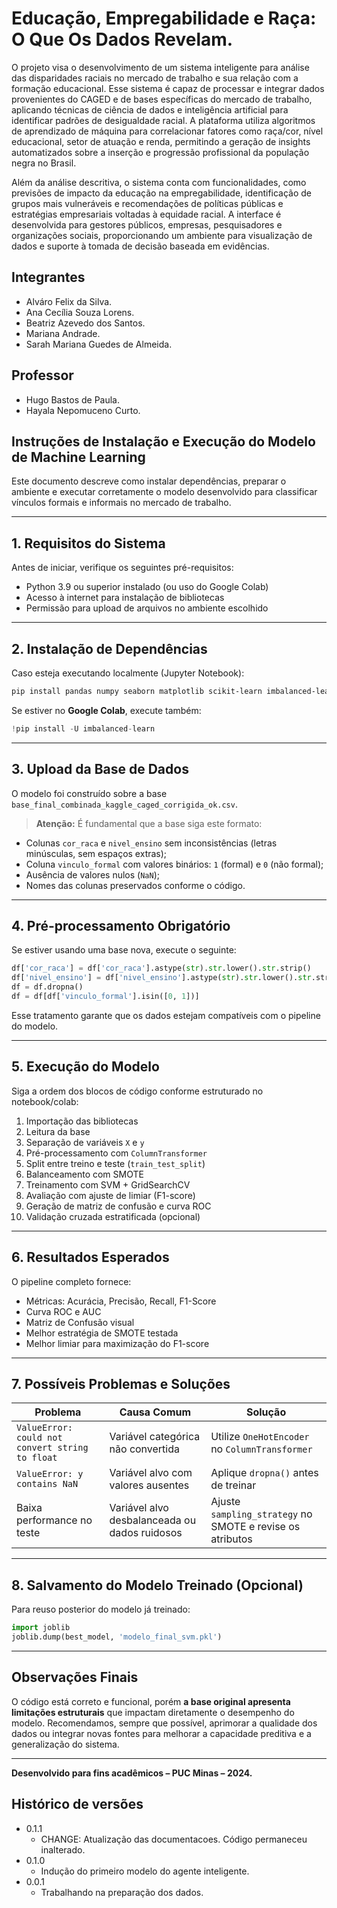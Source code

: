 # Educação, Empregabilidade e Raça: O Que Os Dados Revelam.

O projeto visa o desenvolvimento de um sistema inteligente para análise das disparidades raciais no mercado de trabalho e sua relação com a formação educacional. Esse sistema é capaz de processar e integrar dados provenientes do CAGED e de bases específicas do mercado de trabalho, aplicando técnicas de ciência de dados e inteligência artificial para identificar padrões de desigualdade racial. A plataforma utiliza algoritmos de aprendizado de máquina para correlacionar fatores como raça/cor, nível educacional, setor de atuação e renda, permitindo a geração de insights automatizados sobre a inserção e progressão profissional da população negra no Brasil.

Além da análise descritiva, o sistema conta com funcionalidades, como previsões de impacto da educação na empregabilidade, identificação de grupos mais vulneráveis e recomendações de políticas públicas e estratégias empresariais voltadas à equidade racial. A interface é desenvolvida para gestores públicos, empresas, pesquisadores e organizações sociais, proporcionando um ambiente para visualização de dados e suporte à tomada de decisão baseada em evidências.

## Integrantes

* Alváro Felix da Silva.
* Ana Cecília Souza Lorens.
* Beatriz Azevedo dos Santos.
* Mariana Andrade.
* Sarah Mariana Guedes de Almeida.
  
## Professor

* Hugo Bastos de Paula.
* Hayala Nepomuceno Curto.

## Instruções de Instalação e Execução do Modelo de Machine Learning

Este documento descreve como instalar dependências, preparar o ambiente e executar corretamente o modelo desenvolvido para classificar vínculos formais e informais no mercado de trabalho.

---

## 1. Requisitos do Sistema

Antes de iniciar, verifique os seguintes pré-requisitos:

- Python 3.9 ou superior instalado (ou uso do Google Colab)
- Acesso à internet para instalação de bibliotecas
- Permissão para upload de arquivos no ambiente escolhido

---

## 2. Instalação de Dependências

Caso esteja executando localmente (Jupyter Notebook):

```bash
pip install pandas numpy seaborn matplotlib scikit-learn imbalanced-learn
```

Se estiver no **Google Colab**, execute também:

```python
!pip install -U imbalanced-learn
```

---

## 3. Upload da Base de Dados

O modelo foi construído sobre a base `base_final_combinada_kaggle_caged_corrigida_ok.csv`.

>  **Atenção:** É fundamental que a base siga este formato:

- Colunas `cor_raca` e `nivel_ensino` sem inconsistências (letras minúsculas, sem espaços extras);
- Coluna `vinculo_formal` com valores binários: `1` (formal) e `0` (não formal);
- Ausência de valores nulos (`NaN`);
- Nomes das colunas preservados conforme o código.

---

## 4. Pré-processamento Obrigatório

Se estiver usando uma base nova, execute o seguinte:

```python
df['cor_raca'] = df['cor_raca'].astype(str).str.lower().str.strip()
df['nivel_ensino'] = df['nivel_ensino'].astype(str).str.lower().str.strip()
df = df.dropna()
df = df[df['vinculo_formal'].isin([0, 1])]
```

Esse tratamento garante que os dados estejam compatíveis com o pipeline do modelo.

---

## 5. Execução do Modelo

Siga a ordem dos blocos de código conforme estruturado no notebook/colab:

1. Importação das bibliotecas
2. Leitura da base
3. Separação de variáveis `X` e `y`
4. Pré-processamento com `ColumnTransformer`
5. Split entre treino e teste (`train_test_split`)
6. Balanceamento com SMOTE
7. Treinamento com SVM + GridSearchCV
8. Avaliação com ajuste de limiar (F1-score)
9. Geração de matriz de confusão e curva ROC
10. Validação cruzada estratificada (opcional)

---

## 6. Resultados Esperados

O pipeline completo fornece:

- Métricas: Acurácia, Precisão, Recall, F1-Score
- Curva ROC e AUC
- Matriz de Confusão visual
- Melhor estratégia de SMOTE testada
- Melhor limiar para maximização do F1-score

---

## 7. Possíveis Problemas e Soluções

| Problema | Causa Comum | Solução |
|---------|--------------|---------|
| `ValueError: could not convert string to float` | Variável categórica não convertida | Utilize `OneHotEncoder` no `ColumnTransformer` |
| `ValueError: y contains NaN` | Variável alvo com valores ausentes | Aplique `dropna()` antes de treinar |
| Baixa performance no teste | Variável alvo desbalanceada ou dados ruidosos | Ajuste `sampling_strategy` no SMOTE e revise os atributos |

---

## 8. Salvamento do Modelo Treinado (Opcional)

Para reuso posterior do modelo já treinado:

```python
import joblib
joblib.dump(best_model, 'modelo_final_svm.pkl')
```

---

## Observações Finais

O código está correto e funcional, porém **a base original apresenta limitações estruturais** que impactam diretamente o desempenho do modelo. Recomendamos, sempre que possível, aprimorar a qualidade dos dados ou integrar novas fontes para melhorar a capacidade preditiva e a generalização do sistema.

---

**Desenvolvido para fins acadêmicos – PUC Minas – 2024.**


## Histórico de versões

* 0.1.1
    * CHANGE: Atualização das documentacoes. Código permaneceu inalterado.
* 0.1.0
    * Indução do primeiro modelo do agente inteligente.
* 0.0.1
    * Trabalhando na preparação dos dados.

